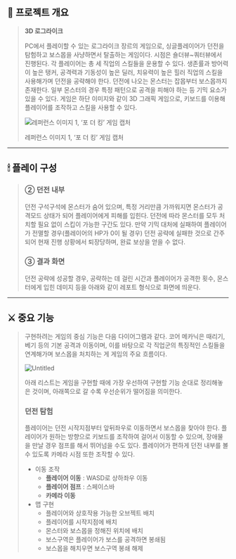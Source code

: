 ## 👀 프로젝트 개요

> **3D 로그라이크**
> 
> 
> PC에서 플레이할 수 있는 로그라이크 장르의 게임으로, 싱글플레이어가 던전을 탐험하고 보스몹을 사냥하면서 탈출하는 게임이다. 시점은 숄더뷰~쿼터뷰에서 진행된다.
> 각 플레이어는 총 세 직업의 스킬들을 운용할 수 있다. 생존률과 방어력이 높은 탱커, 공격력과 기동성이 높은 딜러, 치유력이 높은 힐러 직업의 스킬을 사용해가며 던전을 공략해야 한다.
> 던전에 나오는 몬스터는 잡몹부터 보스몹까지 존재한다. 일부 몬스터의 경우 특정 패턴으로 공격을 피해야 하는 등 기믹 요소가 있을 수 있다.
> 게임은 하단 이미지와 같이 3D 그래픽 게임으로, 키보드를 이용해 플레이어를 조작하고 스킬을 사용할 수 있다.
> 
> ![레퍼런스 이미지 1, ‘포 더 킹’ 게임 캡처](https://prod-files-secure.s3.us-west-2.amazonaws.com/398364ad-d361-4afc-a422-c2288c3d298c/74b163a1-59ce-4fbd-b062-af16965476b0/noname01.png)
> 
> 레퍼런스 이미지 1, ‘포 더 킹’ 게임 캡처
> 

---

## 🕯 플레이 구성
> ### ② 던전 내부
> 
> 던전 구석구석에 몬스터가 숨어 있으며, 특정 거리만큼 가까워지면 몬스터가 공격모드 상태가 되어 플레이어에게 피해를 입힌다. 던전에 따라 몬스터를 모두 처치할 필요 없이 스킵이 가능한 구간도 있다. 
> 만약 기믹 대처에 실패하여 플레이어가 전멸할 경우(플레이어의 HP가 0이 될 경우) 던전 공략에 실패한 것으로 간주되어 현재 진행 상황에서 퇴장당하며, 완료 보상을 얻을 수 없다.
>
> 
> ### ③ 결과 화면
> 
> 던전 공략에 성공할 경우, 공략하는 데 걸린 시간과 플레이어가 공격한 횟수, 몬스터에게 입힌 데미지 등을 아래와 같이 레포트 형식으로 화면에 띄운다.

---

## ⚔ 중요 기능

> 구현하려는 게임의 중심 기능은 다음 다이어그램과 같다. 
코어 메카닉은 때리기, 베기 등의 기본 공격과 이동이며, 이를 바탕으로 각 직업군의 특징적인 스킬들을 연계해가며 보스몹을 처치하는 게 게임의 주요 흐름이다.
> 
> 
> ![Untitled](https://prod-files-secure.s3.us-west-2.amazonaws.com/398364ad-d361-4afc-a422-c2288c3d298c/dee285a1-4275-491e-bfa2-cfe4875e082f/Untitled.png)
> 
> 아래 리스트는 게임을 구현할 때에 가장 우선하여 구현할 기능 순대로 정리해놓은 것이며, 아래쪽으로 갈 수록 우선순위가 떨어짐을 의미한다.
> 
> ### 던전 탐험
> 
> 플레이어는 던전 시작지점부터 앞뒤좌우로 이동하면서 보스몹을 찾아야 한다. 플레이어가 원하는 방향으로 키보드를 조작하여 걸어서 이동할 수 있으며, 장애물을 만날 경우 점프를 해서 뛰어넘을 수도 있다. 플레이어가 편하게 던전 내부를 볼 수 있도록 카메라 시점 또한 조작할 수 있다.
> 
> - 이동 조작
>     - **플레이어 이동** : WASD로 상하좌우 이동
>     - **플레이어 점프** : 스페이스바
>     - **카메라 이동**
> - 맵 구현
>     - 플레이어와 상호작용 가능한 오브젝트 배치
>     - 플레이어를 시작지점에 배치
>     - 몬스터와 보스몹을 정해진 위치에 배치
>     - 보스구역은 플레이어가 보스를 공격하면 봉쇄됨
>     - 보스몹을 해치우면 보스구역 봉쇄 해제

